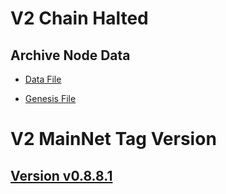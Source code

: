# V2 Chain Halted 

## Archive Node Data

- [Data File](https://s3.ap-northeast-2.amazonaws.com/public.access.snapshots/v2.mainnet.backup/1491801_archive_node.tar.gz)

- [Genesis File](https://s3.ap-northeast-2.amazonaws.com/public.access.snapshots/v2.mainnet.backup/MainNetGenesis.Dec.26.1491801.json)



# V2 MainNet Tag Version
## [Version v0.8.8.1](https://github.com/reapchain/reapchain/releases/tag/v0.8.8.1)
